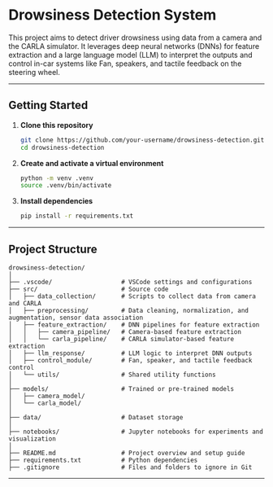 

# Drowsiness Detection System

This project aims to detect driver drowsiness using data from a camera and the CARLA simulator. It leverages deep neural networks (DNNs) for feature extraction and a large language model (LLM) to interpret the outputs and control in-car systems like Fan, speakers, and tactile feedback on the steering wheel.

---

##  Getting Started

1. **Clone this repository**
   ```bash
   git clone https://github.com/your-username/drowsiness-detection.git
   cd drowsiness-detection
   ```

2. **Create and activate a virtual environment**
   ```bash
   python -m venv .venv
   source .venv/bin/activate
   ```

3. **Install dependencies**
   ```bash
   pip install -r requirements.txt
   ```

---

##  Project Structure

```
drowsiness-detection/
│
├── .vscode/                   # VSCode settings and configurations
├── src/                       # Source code
│   ├── data_collection/       # Scripts to collect data from camera and CARLA
│   ├── preprocessing/         # Data cleaning, normalization, and augmentation, sensor data association
│   ├── feature_extraction/    # DNN pipelines for feature extraction
│   │   ├── camera_pipeline/   # Camera-based feature extraction
│   │   └── carla_pipeline/    # CARLA simulator-based feature extraction
│   ├── llm_response/          # LLM logic to interpret DNN outputs
│   ├── control_module/        # Fan, speaker, and tactile feedback control
│   └── utils/                 # Shared utility functions
│
├── models/                    # Trained or pre-trained models
│   ├── camera_model/
│   └── carla_model/
│
├── data/                      # Dataset storage
│
├── notebooks/                 # Jupyter notebooks for experiments and visualization
│
├── README.md                  # Project overview and setup guide
├── requirements.txt           # Python dependencies
├── .gitignore                 # Files and folders to ignore in Git
```

---
